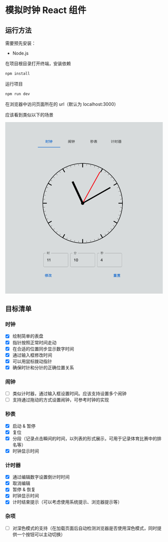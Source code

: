 # 模拟时钟 React 组件

## 运行方法

需要预先安装：

* Node.js

在项目根目录打开终端，安装依赖

```sh
npm install
```

运行项目

```sh
npm run dev
```

在浏览器中访问页面所在的 url（默认为 localhost:3000）

应该看到类似以下的场景

![](readme-assets/clock.png)

## 目标清单

### 时钟

- [x] 绘制简单的表盘
- [x] 指针按照正常时间走动
- [x] 在合适的位置同步显示数字时间
- [x] 通过输入框修改时间
- [x] 可以用鼠标拨动指针
- [x] 确保时针和分针的正确位置关系

### 闹钟

- [ ] 类似计时器，通过输入框设置时间。应该支持设置多个闹钟
- [ ] 支持通过拖动的方式设置闹钟，可参考时钟的实现

### 秒表

- [x] 启动 & 暂停
- [x] 复位
- [x] 分段（记录点击瞬间的时间，以列表的形式展示，可用于记录体育比赛中的排名等）
- [x] 时钟显示时间

### 计时器

- [x] 通过编辑数字设置倒计时时间
- [x] 取消编辑
- [x] 暂停 & 恢复
- [x] 时钟显示时间
- [x] 计时结束提示（可以考虑使用系统提示、浏览器提示等）

### 杂项

- [ ] 对深色模式的支持（在加载页面后自动检测浏览器是否使用深色模式，同时提供一个按钮可以主动切换）